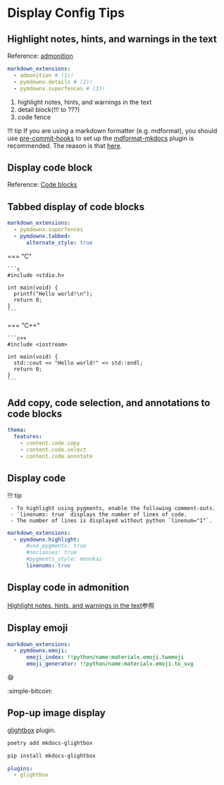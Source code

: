 # Display Config Tips

## Highlight notes, hints, and warnings in the text

Reference: [admonition](https://squidfunk.github.io/mkdocs-material/reference/admonitions/)

```yaml title="mkdocs.yml" linenums="1"
markdown_extensions:
  - admonition # (1)!
  - pymdownx.details # (2)!
  - pymdownx.superfences # (3)!
```

1. highlight notes, hints, and warnings in the text
2. detail block(!!! to ???)
3. code fence

!!! tip
    If you are using a markdown formatter (e.g. mdformat), you should use [pre-commit-hooks](https://pre-commit.com/#pre-commit-configyaml---hooks) to set up the [mdformat-mkdocs](https://github.com/KyleKing/mdformat-mkdocs#usage) plugin is recommended.
    The reason is that [here](./mdformat-tips.md/#mdformat-admon).

## Display code block

Reference: [Code blocks](https://squidfunk.github.io/mkdocs-material/reference/code-blocks/)

## Tabbed display of code blocks

```yaml title="mkdocs.yml"
markdown_extensions:
  - pymdownx.superfences
  - pymdownx.tabbed:
      alternate_style: true
```

=== "C"

    ```c
    #include <stdio.h>

    int main(void) {
      printf("Hello world!\n");
      return 0;
    }
    ```

=== "C++"

    ```c++
    #include <iostream>

    int main(void) {
      std::cout << "Hello world!" << std::endl;
      return 0;
    }
    ```

## Add copy, code selection, and annotations to code blocks

```yaml title="mkdocs.yml"
thema:
  features:
    - content.code.copy
    - content.code.select
    - content.code.annotate
```

## Display code

!!! tip

     - To highlight using pygments, enable the following comment-outs.
     - `linenums: true` displays the number of lines of code.
     - The number of lines is displayed without python `linenum="1"`.

```yaml title="mkdocs.yml"
markdown_extensions:
  - pymdownx.highlight:
      #use_pygments: true
      #noclasses: true
      #pygments_style: monokai
      linenums: true
```

## Display code in admonition

[Highlight notes, hints, and warnings in the text](#highlight-notes-hints-and-warnings-in-the-text)参照

## Display emoji

```yaml title="mkdocs.yml"
markdown_extensions:
  - pymdownx.emoji:
      emoji_index: !!python/name:materialx.emoji.twemoji
      emoji_generator: !!python/name:materialx.emoji.to_svg
```

:smile:

:simple-bitcoin:

## Pop-up image display

[glightbox](https://github.com/blueswen/mkdocs-glightbox) plugin.

```bash
poetry add mkdocs-glightbox
```

```bash
pip install mkdocs-glightbox
```

```yaml title="mkdocs.yml"
plugins:
  - glightbox
```
